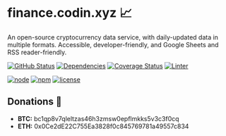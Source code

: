 # finance.codin.xyz 📈
An open-source cryptocurrency data service, with daily-updated data in multiple formats. Accessible, developer-friendly, and Google Sheets and RSS reader-friendly.

[![GitHub Status](https://img.shields.io/github/actions/workflow/status/codin-gg/finance.codin.xyz/tests.yml?style=for-the-badge&colorB=44CC11)](https://github.com/codin-gg/finance.codin.xyz/actions/workflows/tests.yml) [![Dependencies](https://img.shields.io/badge/dependencies-none-blue.svg?style=for-the-badge&colorB=44CC11)](https://github.com/codin-gg/finance.codin.xyz/blob/main/package.json) [![Coverage Status](https://img.shields.io/coveralls/codin-gg/finance.codin.xyz.svg?style=for-the-badge)](https://coveralls.io/github/codin-gg/finance.codin.xyz?branch=main) [![Linter](https://img.shields.io/badge/coding%20style-standard-brightgreen.svg?style=for-the-badge)](http://standardjs.com/)

[![node](https://img.shields.io/badge/node-20%2B-blue.svg?style=for-the-badge)](https://nodejs.org/docs) [![npm](https://img.shields.io/badge/node-10%2B-blue.svg?style=for-the-badge)](https://nodejs.org/docs) [![license](https://img.shields.io/badge/license-MIT-blue.svg?style=for-the-badge&colorB=007EC6)](https://spdx.org/licenses/MIT)

## Donations 🙏
- **BTC:** bc1qp8v7qleltzas46h3zmsw0epflmkks5v3c3f0cq <!-- codin.x -->
- **ETH:** 0x0Ce2dE22C755Ea3828f0c845769781a49557c834 <!-- codin.x -->
